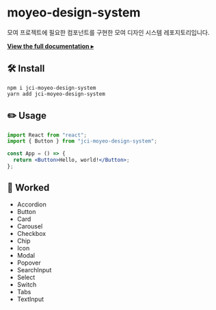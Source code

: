 # moyeo-design-system

모여 프로젝트에 필요한 컴포넌트를 구현한 모여 디자인 시스템 레포지토리입니다.

[**View the full documentation ▸**](https://justcodeitstudy.github.io/moyeo-design-system/)

## 🛠 Install

```console
npm i jci-moyeo-design-system
yarn add jci-moyeo-design-system
```

## ✏️ Usage

```jsx
import React from "react";
import { Button } from "jci-moyeo-design-system";

const App = () => {
  return <Button>Hello, world!</Button>;
};
```

## 🎨 Worked

- Accordion
- Button
- Card
- Carousel
- Checkbox
- Chip
- Icon
- Modal
- Popover
- SearchInput
- Select
- Switch
- Tabs
- TextInput
